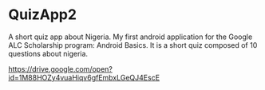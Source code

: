 # QuizApp2
A short quiz app about Nigeria.
My first android application for the Google ALC Scholarship program: Android Basics.
It is a short quiz composed of 10 questions about nigeria.

https://drive.google.com/open?id=1M88HOZy4vuaHiqv6gfEmbxLGeQJ4EscE
